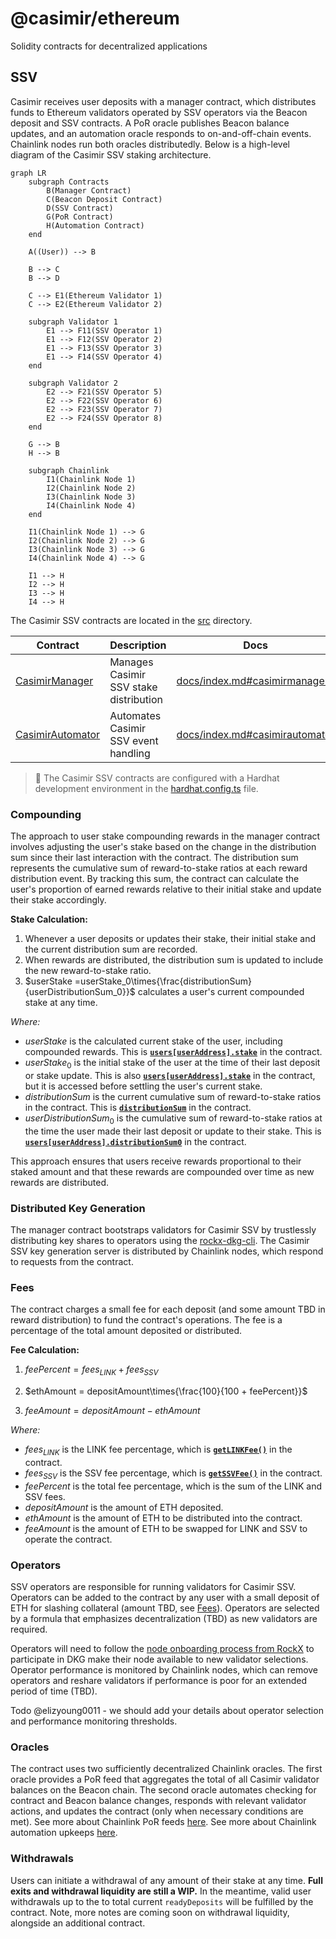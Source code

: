 # @casimir/ethereum

Solidity contracts for decentralized applications

## SSV

Casimir receives user deposits with a manager contract, which distributes funds to Ethereum validators operated by SSV operators via the Beacon deposit and SSV contracts. A PoR oracle publishes Beacon balance updates, and an automation oracle responds to on-and-off-chain events. Chainlink nodes run both oracles distributedly. Below is a high-level diagram of the Casimir SSV staking architecture.

```mermaid
graph LR
    subgraph Contracts
        B(Manager Contract)
        C(Beacon Deposit Contract)
        D(SSV Contract)
        G(PoR Contract)
        H(Automation Contract)
    end

    A((User)) --> B

    B --> C
    B --> D

    C --> E1(Ethereum Validator 1)
    C --> E2(Ethereum Validator 2)

    subgraph Validator 1
        E1 --> F11(SSV Operator 1)
        E1 --> F12(SSV Operator 2)
        E1 --> F13(SSV Operator 3)
        E1 --> F14(SSV Operator 4)
    end
    
    subgraph Validator 2
        E2 --> F21(SSV Operator 5)
        E2 --> F22(SSV Operator 6)
        E2 --> F23(SSV Operator 7)
        E2 --> F24(SSV Operator 8)
    end

    G --> B
    H --> B
    
    subgraph Chainlink
        I1(Chainlink Node 1)
        I2(Chainlink Node 2)
        I3(Chainlink Node 3)
        I4(Chainlink Node 4)
    end

    I1(Chainlink Node 1) --> G
    I2(Chainlink Node 2) --> G
    I3(Chainlink Node 3) --> G
    I4(Chainlink Node 4) --> G
    
    I1 --> H
    I2 --> H
    I3 --> H
    I4 --> H
```

The Casimir SSV contracts are located in the [src](./src) directory.

| Contract | Description | Docs |
| --- | --- | --- |
| [CasimirManager](./src/CasimirManager.sol) | Manages Casimir SSV stake distribution | [docs/index.md#casimirmanager](./docs/index.md#casimirmanager) |
| [CasimirAutomator](./src/CasimirAutomation.sol) | Automates Casimir SSV event handling | [docs/index.md#casimirautomator](./docs/index.md#casimirautomator) |

> 🚩 The Casimir SSV contracts are configured with a Hardhat development environment in the [hardhat.config.ts](./hardhat.config.ts) file.

### Compounding

The approach to user stake compounding rewards in the manager contract involves adjusting the user's stake based on the change in the distribution sum since their last interaction with the contract. The distribution sum represents the cumulative sum of reward-to-stake ratios at each reward distribution event. By tracking this sum, the contract can calculate the user's proportion of earned rewards relative to their initial stake and update their stake accordingly.

**Stake Calculation:**

1. Whenever a user deposits or updates their stake, their initial stake and the current distribution sum are recorded.
2. When rewards are distributed, the distribution sum is updated to include the new reward-to-stake ratio.
3. $userStake =userStake_0\times{\frac{distributionSum}{userDistributionSum_0}}$ calculates a user's current compounded stake at any time.

*Where:*

- $userStake$ is the calculated current stake of the user, including compounded rewards. This is [**`users[userAddress].stake`**](./docs/index.md#user) in the contract.
- $userStake_0$ is the initial stake of the user at the time of their last deposit or stake update. This is also [**`users[userAddress].stake`**](./docs/index.md#user) in the contract, but it is accessed before settling the user's current stake.
- $distributionSum$ is the current cumulative sum of reward-to-stake ratios in the contract. This is [**`distributionSum`**](./docs/index.md#distributionsum) in the contract.
- $userDistributionSum_0$ is the cumulative sum of reward-to-stake ratios at the time the user made their last deposit or update to their stake. This is [**`users[userAddress].distributionSum0`**](./docs/index.md#user) in the contract.

This approach ensures that users receive rewards proportional to their staked amount and that these rewards are compounded over time as new rewards are distributed.

### Distributed Key Generation

The manager contract bootstraps validators for Casimir SSV by trustlessly distributing key shares to operators using the [rockx-dkg-cli](https://github.com/RockX-SG/rockx-dkg-cli). The Casimir SSV key generation server is distributed by Chainlink nodes, which respond to requests from the contract.

### Fees

The contract charges a small fee for each deposit (and some amount TBD in reward distribution) to fund the contract's operations. The fee is a percentage of the total amount deposited or distributed.

**Fee Calculation:**

1. $feePercent = fees_{LINK} + fees_{SSV}$

2. $ethAmount = depositAmount\times{\frac{100}{100 + feePercent}}$

3. $feeAmount = depositAmount - ethAmount$

*Where:*

- $fees_{LINK}$ is the LINK fee percentage, which is [**`getLINKFee()`**](./docs/index.md#getlinkfee) in the contract.
- $fees_{SSV}$ is the SSV fee percentage, which is [**`getSSVFee()`**](./docs/index.md#getssvfee) in the contract.
- $feePercent$ is the total fee percentage, which is the sum of the LINK and SSV fees.
- $depositAmount$ is the amount of ETH deposited.
- $ethAmount$ is the amount of ETH to be distributed into the contract.
- $feeAmount$ is the amount of ETH to be swapped for LINK and SSV to operate the contract.

### Operators

SSV operators are responsible for running validators for Casimir SSV. Operators can be added to the contract by any user with a small deposit of ETH for slashing collateral (amount TBD, see [Fees](./README.md#fees)). Operators are selected by a formula that emphasizes decentralization (TBD) as new validators are required.

Operators will need to follow the [node onboarding process from RockX](https://github.com/RockX-SG/rockx-dkg-cli/blob/main/docs/dkg_node_installation_instructions.md) to participate in DKG make their node available to new validator selections. Operator performance is monitored by Chainlink nodes, which can remove operators and reshare validators if performance is poor for an extended period of time (TBD).

Todo @elizyoung0011 - we should add your details about operator selection and performance monitoring thresholds.

### Oracles

The contract uses two sufficiently decentralized Chainlink oracles. The first oracle provides a PoR feed that aggregates the total of all Casimir validator balances on the Beacon chain. The second oracle automates checking for contract and Beacon balance changes, responds with relevant validator actions, and updates the contract (only when necessary conditions are met). See more about Chainlink PoR feeds [here](https://docs.chain.link/data-feeds/proof-of-reserve). See more about Chainlink automation upkeeps [here](https://docs.chain.link/chainlink-automation/introduction).

### Withdrawals

Users can initiate a withdrawal of any amount of their stake at any time. **Full exits and withdrawal liquidity are still a WIP.** In the meantime, valid user withdrawals up to the to total current `readyDeposits` will be fulfilled by the contract. Note, more notes are coming soon on withdrawal liquidity, alongside an additional contract.
